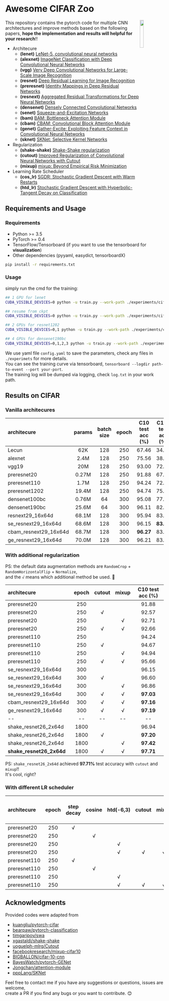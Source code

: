 # Awesome CIFAR Zoo  

<img src="https://user-images.githubusercontent.com/7837172/44953557-0fb54e80-aec9-11e8-9d38-2388bc70c5c5.png" width=15% align="right" /> 

This repository contains the pytorch code for multiple CNN architectures and improve methods based on the following papers, **hope the implementation and results will helpful for your research**!!

- Architecure
  - **(lenet)** [LeNet-5, convolutional neural networks](http://yann.lecun.com/exdb/lenet/)
  - **(alexnet)** [ImageNet Classification with Deep Convolutional Neural Networks](https://papers.nips.cc/paper/4824-imagenet-classification-with-deep-convolutional-neural-networks)
  - **(vgg)** [Very Deep Convolutional Networks for Large-Scale Image Recognition](https://arxiv.org/abs/1409.1556)
  - **(resnet)** [Deep Residual Learning for Image Recognition](https://arxiv.org/abs/1512.03385)
  - **(preresnet)** [Identity Mappings in Deep Residual Networks](https://arxiv.org/abs/1603.05027)
  - **(resnext)** [Aggregated Residual Transformations for Deep Neural Networks](https://arxiv.org/abs/1611.05431)
  - **(densenet)** [Densely Connected Convolutional Networks](https://arxiv.org/abs/1608.06993)
  - **(senet)** [Squeeze-and-Excitation Networks](https://arxiv.org/abs/1709.01507)
  - **(bam)** [BAM: Bottleneck Attention Module](https://arxiv.org/abs/1807.06514)
  - **(cbam)** [CBAM: Convolutional Block Attention Module](https://arxiv.org/abs/1807.06521)
  - **(genet)** [Gather-Excite: Exploiting Feature Context in Convolutional Neural Networks](https://arxiv.org/abs/1810.12348)
  - **(sknet)** [SKNet: Selective Kernel Networks](https://arxiv.org/abs/1903.06586)
- Regularization
  - **(shake-shake)** [Shake-Shake regularization](https://arxiv.org/abs/1705.07485)
  - **(cutout)** [Improved Regularization of Convolutional Neural Networks with Cutout](https://arxiv.org/abs/1708.04552)
  - **(mixup)** [mixup: Beyond Empirical Risk Minimization](https://arxiv.org/abs/1710.09412)
- Learning Rate Scheduler
  - **(cos_lr)** [SGDR: Stochastic Gradient Descent with Warm Restarts](https://arxiv.org/abs/1608.03983)
  - **(htd_lr)** [Stochastic Gradient Descent with Hyperbolic-Tangent Decay on Classification](https://arxiv.org/abs/1806.01593)


## Requirements and Usage 

### Requirements

- Python >= 3.5
- PyTorch >= 0.4 
- TensorFlow/Tensorboard (if you want to use the tensorboard for **visualization**)
- Other dependencies (pyyaml, easydict, tensorboardX)

```bash
pip install -r requirements.txt
```

### Usage 

simply run the cmd for the training:

```bash
## 1 GPU for lenet
CUDA_VISIBLE_DEVICES=0 python -u train.py --work-path ./experiments/cifar10/lenet

## resume from ckpt
CUDA_VISIBLE_DEVICES=0 python -u train.py --work-path ./experiments/cifar10/lenet --resume

## 2 GPUs for resnet1202
CUDA_VISIBLE_DEVICES=0,1 python -u train.py --work-path ./experiments/cifar10/preresnet1202

## 4 GPUs for densenet190bc
CUDA_VISIBLE_DEVICES=0,1,2,3 python -u train.py --work-path ./experiments/cifar10/densenet190bc
``` 

We use yaml file ``config.yaml`` to save the parameters, check any files in `./experimets` for more details.  
You can see the training curve via tensorboard, ``tensorboard --logdir path-to-event --port your-port``.  
The training log will be dumped via logging, check ``log.txt`` in your work path.


## Results on CIFAR

### Vanilla architecures

| architecure           | params | batch size | epoch | C10 test acc (%) | C100 test acc (%) |
| :-------------------- | :----: | :--------: | :---: | :--------------: | :---------------: |
| Lecun                 |  62K   |    128     |  250  |      67.46       |       34.10       |
| alexnet               |  2.4M  |    128     |  250  |      75.56       |       38.67       |
| vgg19                 |  20M   |    128     |  250  |      93.00       |       72.07       |
| preresnet20           | 0.27M  |    128     |  250  |      91.88       |       67.03       |
| preresnet110          |  1.7M  |    128     |  250  |      94.24       |       72.96       |
| preresnet1202         | 19.4M  |    128     |  250  |      94.74       |       75.28       |
| densenet100bc         | 0.76M  |     64     |  300  |      95.08       |       77.55       |
| densenet190bc         | 25.6M  |     64     |  300  |      96.11       |       82.59       |
| resnext29_16x64d      | 68.1M  |    128     |  300  |      95.94       |       83.18       |
| se_resnext29_16x64d   | 68.6M  |    128     |  300  |      96.15       |     **83.65**     |
| cbam_resnext29_16x64d | 68.7M  |    128     |  300  |    **96.27**     |       83.62       |
| ge_resnext29_16x64d   | 70.0M  |    128     |  300  |      96.21       |       83.57       |


### With additional regularization


PS: the default data augmentation methods are ``RandomCrop`` + ``RandomHorizontalFlip`` + ``Normalize``,   
and the ``√`` means which additional method be used. :cake:

| architecure              | epoch | cutout | mixup | C10 test acc (%) |
| :----------------------- | :---: | :----: | :---: | :--------------: |
| preresnet20              |  250  |        |       |      91.88       |
| preresnet20              |  250  |   √    |       |      92.57       |
| preresnet20              |  250  |        |   √   |      92.71       |
| preresnet20              |  250  |   √    |   √   |      92.66       |
| preresnet110             |  250  |        |       |      94.24       |
| preresnet110             |  250  |   √    |       |      94.67       |
| preresnet110             |  250  |        |   √   |      94.94       |
| preresnet110             |  250  |   √    |   √   |      95.66       |
| se_resnext29_16x64d      |  300  |        |       |      96.15       |
| se_resnext29_16x64d      |  300  |   √    |       |      96.60       |
| se_resnext29_16x64d      |  300  |        |   √   |      96.86       |
| se_resnext29_16x64d      |  300  |   √    |   √   |    **97.03**     |
| cbam_resnext29_16x64d    |  300  |   √    |   √   |    **97.16**     |
| ge_resnext29_16x64d      |  300  |   √    |   √   |    **97.19**     |
| --                       |  --   |   --   |  --   |        --        |
| shake_resnet26_2x64d     | 1800  |        |       |      96.94       |
| shake_resnet26_2x64d     | 1800  |   √    |       |    **97.20**     |
| shake_resnet26_2x64d     | 1800  |        |   √   |    **97.42**     |
| **shake_resnet26_2x64d** | 1800  |   √    |   √   |    **97.71**     |

PS: ``shake_resnet26_2x64d`` achieved **97.71%** test accuracy with ``cutout`` and ``mixup``!!    
It's cool, right?  
 
### With different LR scheduler

| architecure  | epoch | step decay | cosine | htd(-6,3) | cutout | mixup | C10 test acc (%) |
| :----------- | :---: | :--------: | :----: | :-------: | :----: | :---: | :--------------: |
| preresnet20  |  250  |     √      |        |           |        |       |      91.88       |
| preresnet20  |  250  |            |   √    |           |        |       |      92.13       |
| preresnet20  |  250  |            |        |     √     |        |       |      92.44       |
| preresnet20  |  250  |            |        |     √     |   √    |   √   |    **93.30**     |
| preresnet110 |  250  |     √      |        |           |        |       |      94.24       |
| preresnet110 |  250  |            |   √    |           |        |       |      94.48       |
| preresnet110 |  250  |            |        |     √     |        |       |      94.82       |
| preresnet110 |  250  |            |        |     √     |   √    |   √   |    **95.88**     |


## Acknowledgments

Provided codes were adapted from

- [kuangliu/pytorch-cifar](https://github.com/kuangliu/pytorch-cifar)
- [bearpaw/pytorch-classification](https://github.com/bearpaw/pytorch-classification)
- [timgaripov/swa](https://github.com/timgaripov/swa)
- [xgastaldi/shake-shake](https://github.com/xgastaldi/shake-shake)
- [uoguelph-mlrg/Cutout](https://github.com/uoguelph-mlrg/Cutout)
- [facebookresearch/mixup-cifar10](https://github.com/facebookresearch/mixup-cifar10)
- [BIGBALLON/cifar-10-cnn](https://github.com/BIGBALLON/cifar-10-cnn)
- [BayesWatch/pytorch-GENet](https://github.com/BayesWatch/pytorch-GENet/)
- [Jongchan/attention-module](https://github.com/Jongchan/attention-module)
- [pppLang/SKNet](https://github.com/pppLang/SKNet)


Feel free to contact me if you have any suggestions or questions, issues are welcome,   
create a PR if you find any bugs or you want to contribute. :blush:     